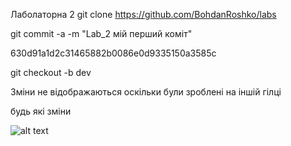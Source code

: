 Лаболаторна 2
git clone https://github.com/BohdanRoshko/labs

git commit -a -m "Lab_2 мій перший коміт"

630d91a1d2c31465882b0086e0d9335150a3585c

git checkout -b dev

Зміни не відображаються оскільки були зроблені на іншій гілці

будь які зміни

![alt text](/wallpaperflare.com_wallpaper.jpg)